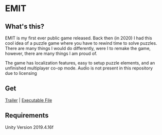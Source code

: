 # EMIT
## What's this?
EMIT is my first ever public game released.
Back then (in 2020) I had this cool idea of a puzzle game where you have to
rewind time to solve puzzles. There are many things I would do differently,
were I to remake the game, however, there are many things I am proud of.

The game has localization features, easy to setup puzzle elements, and an unfinished multiplayer co-op mode.
Audio is not present in this repository due to licensing

## Get
[Trailer](https://www.youtube.com/watch?v=izC_jCWRh-g) |
[Executable File](https://gamejolt.com/games/emit/473444)

## Requirements
Unity Version 2019.4.16f

